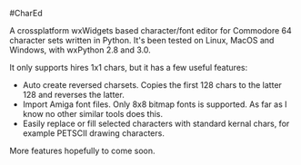 #CharEd

A crossplatform wxWidgets based character/font editor for Commodore 64 character sets written in Python. It's been tested on Linux, MacOS and Windows, with wxPython 2.8 and 3.0.

It only supports hires 1x1 chars, but it has a few useful features:
- Auto create reversed charsets. Copies the first 128 chars to the latter 128 and reverses the latter.
- Import Amiga font files. Only 8x8 bitmap fonts is supported. As far as I know no other similar tools does this.
- Easily replace or fill selected characters with standard kernal chars, for example PETSCII drawing characters.

More features hopefully to come soon.
